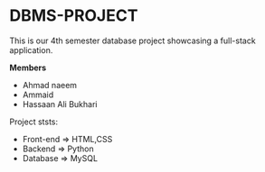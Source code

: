 # DBMS-PROJECT

This is our 4th semester database project showcasing a full-stack application.

**Members**
  * Ahmad naeem
  * Ammaid
  * Hassaan Ali Bukhari

    
Project ststs:

 * Front-end => HTML,CSS
 * Backend => Python
 * Database => MySQL
